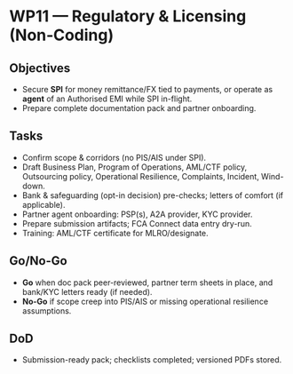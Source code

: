 # WP11 — Regulatory & Licensing (Non‑Coding)

## Objectives
- Secure **SPI** for money remittance/FX tied to payments, or operate as **agent** of an Authorised EMI while SPI in-flight.
- Prepare complete documentation pack and partner onboarding.

## Tasks
- Confirm scope & corridors (no PIS/AIS under SPI).
- Draft Business Plan, Program of Operations, AML/CTF policy, Outsourcing policy, Operational Resilience, Complaints, Incident, Wind-down.
- Bank & safeguarding (opt-in decision) pre-checks; letters of comfort (if applicable).
- Partner agent onboarding: PSP(s), A2A provider, KYC provider.
- Prepare submission artifacts; FCA Connect data entry dry-run.
- Training: AML/CTF certificate for MLRO/designate.

## Go/No-Go
- **Go** when doc pack peer-reviewed, partner term sheets in place, and bank/KYC letters ready (if needed).
- **No-Go** if scope creep into PIS/AIS or missing operational resilience assumptions.

## DoD
- Submission-ready pack; checklists completed; versioned PDFs stored.
